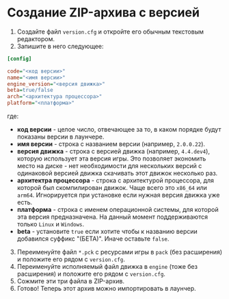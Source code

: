 # Создание ZIP-архива с версией

1. Создайте файл `version.cfg` и откройте его обычным текстовым редактором.
2. Запишите в него следующее:
```ini
[config]

code="<код версии>"
name="<имя версии>"
engine_version="<версия движка>"
beta=true/false
arch="<архитектура процессора>"
platform="<платформа>"
```
где:
 - **код версии** - целое число, отвечающее за то, в каком порядке будут показаны версии в лаунчере.
 - **имя версии** - строка с названием версии (например, `2.0.0.22`).
 - **версия движка** - строка с версией движка (например, `4.4.dev4`), которую использует эта версия игры. Это позволяет экономить место на диске - нет необходимости для нескольких версий с одинаковой версией движка скачивать этот движок несколько раз.
 - **архитектра процессора** - строка с архитектурой процессора, для которой был скомпилирован движок. Чаще всего это `x86_64` или `arm64`. Игнорируется при установке если нужная версия движка уже есть.
 - **платформа** - строка с именем операционной системы, для которой эта версия предназначена. На данный момент поддерживаются только `Linux` и `Windows`.
 - **beta** - установите `true` если хотите чтобы к названию версии добавился суффикс "(БЕТА)". Иначе оставьте `false`.
3. Переименуйте файл `*.pck` с ресурсами игры в `pack` (без расширения) и положите его рядом с `version.cfg`.
4. Переименуйте исполняемый файл движка в `engine` (тоже без расширения) и положите его рядом с `version.cfg`.
5. Сожмите эти три файла в ZIP-архив.
6. Готово! Теперь этот архив можно импортировать в лаунчер.
